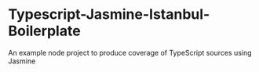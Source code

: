 # Typescript-Jasmine-Istanbul-Boilerplate
An example node project to produce coverage of TypeScript sources using Jasmine
